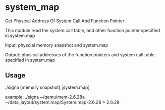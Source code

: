 system_map
==========

Get Physical Address Of System Call And Function Pointer

This module read the system call table, and other function pointer specified in system.map

Input: physcial memory snapshot and system.map

Output: physical addresses of the function pointers and system call table specified in system.map 


Usage
---------
  ./signa [memory snapshot] [system.map]

example:
  ./signa  ~/qemu/mem-2.6.28a  ~/data_layout/system.map/System.map-2.6.28 > 2.6.28

